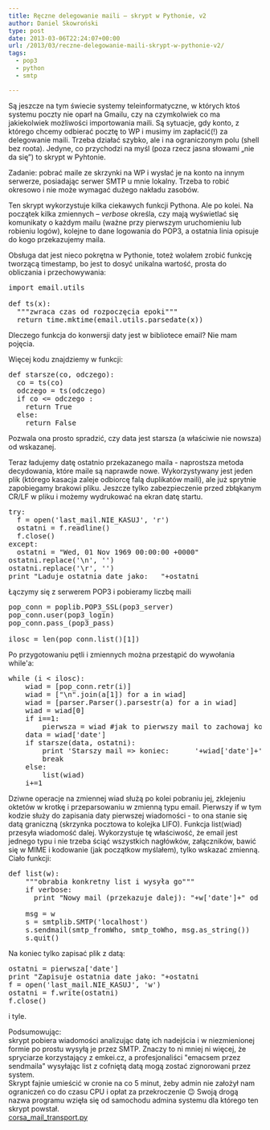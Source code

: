 ```yaml
---
title: Ręczne delegowanie maili – skrypt w Pythonie, v2
author: Daniel Skowroński
type: post
date: 2013-03-06T22:24:07+00:00
url: /2013/03/reczne-delegowanie-maili-skrypt-w-pythonie-v2/
tags:
  - pop3
  - python
  - smtp

---
```

Są jeszcze na tym świecie systemy teleinformatyczne, w których ktoś systemu poczty nie oparł na Gmailu, czy na czymkolwiek co ma jakiekolwiek możliwości importowania maili. Są sytuacje, gdy konto, z którego chcemy odbierać pocztę to WP i musimy im zapłacić(!) za delegowanie maili. Trzeba działać szybko, ale i na ograniczonym polu (shell bez roota). Jedyne, co przychodzi na myśl (poza rzecz jasna słowami &#8222;nie da się&#8221;) to skrypt w Pyhtonie.  
<!--break-->

Zadanie: pobrać maile ze skrzynki na WP i wysłać je na konto na innym serwerze, posiadając serwer SMTP u mnie lokalny. Trzeba to robić okresowo i nie może wymagać dużego nakładu zasobów.

Ten skrypt wykorzystuje kilka ciekawych funkcji Pythona. Ale po kolei. Na początek kilka zmiennych &#8211; _verbose_ określa, czy mają wyświetlać się komunikaty o każdym mailu (ważne przy pierwszym uruchomieniu lub robieniu logów), kolejne to dane logowania do POP3, a ostatnia linia opisuje do kogo przekazujemy maila.

Obsługa dat jest nieco pokrętna w Pythonie, toteż wolałem zrobić funkcję tworzącą timestamp, bo jest to dosyć unikalna wartość, prosta do obliczania i przechowywania:

<pre class="EnlighterJSRAW python">import email.utils

def ts(x):
  """zwraca czas od rozpoczęcia epoki"""
  return time.mktime(email.utils.parsedate(x))
</pre>

Dleczego funkcja do konwersji daty jest w bibliotece email? Nie mam pojęcia. 

Więcej kodu znajdziemy w funkcji:

<pre class="EnlighterJSRAW python">def starsze(co, odczego):
  co = ts(co)
  odczego = ts(odczego)
  if co &lt;= odczego :
    return True
  else:
    return False
</pre>

Pozwala ona prosto spradzić, czy data jest starsza (a właściwie nie nowsza) od wskazanej.

Teraz ładujemy datę ostatnio przekazanego maila - naprostsza metoda decydowania, które maile są naprawde nowe. Wykorzystywany jest jeden plik (którego kasacja zaleje odbiorcę falą duplikatów maili), ale już sprytnie zapobiegamy brakowi pliku. Jeszcze tylko zabezpieczenie przed zbłąkanym CR/LF w pliku i możemy wydrukować na ekran datę startu.

<pre class="EnlighterJSRAW python">try:
  f = open('last_mail.NIE_KASUJ', 'r')
  ostatni = f.readline()
  f.close()
except:
  ostatni = "Wed, 01 Nov 1969 00:00:00 +0000"
ostatni.replace('\n', '')
ostatni.replace('\r', '')
print "Laduje ostatnia date jako:   "+ostatni
</pre>

Łączymy się z serwerem POP3 i pobieramy liczbę maili

<pre class="EnlighterJSRAW python">pop_conn = poplib.POP3_SSL(pop3_server)
pop_conn.user(pop3_login)
pop_conn.pass_(pop3_pass)

ilosc = len(pop_conn.list()[1])
</pre>

Po przygotowaniu pętli i zmiennych można przestąpić do wywołania while'a:

<pre class="EnlighterJSRAW python">while (i &lt; ilosc):
	wiad = [pop_conn.retr(i)]
	wiad = ["\n".join(a[1]) for a in wiad]
	wiad = [parser.Parser().parsestr(a) for a in wiad]
	wiad = wiad[0]
	if i==1:
		pierwsza = wiad #jak to pierwszy mail to zachowaj kopie w pamieci podrecznej
	data = wiad['date']
	if starsze(data, ostatni):
		print 'Starszy mail => koniec:      '+wiad['date']+''
		break
	else:
		list(wiad)
	i+=1
</pre>

Dziwne operacje na zmiennej wiad służą po kolei pobraniu jej, zklejeniu oktetów w krotkę i przeparsowaniu w zmienną typu email. Pierwszy if w tym kodzie służy do zapisania daty pierwszej wiadomości - to ona stanie się datą graniczną (skrzynka pocztowa to kolejka LIFO). Funkcja list(wiad) przesyła wiadomość dalej. Wykorzystuje tę właściwość, że email jest jednego typu i nie trzeba ściąć wszystkich nagłówków, załączników, bawić się w MIME i kodowanie (jak początkow myślałem), tylko wskazać zmienną. Ciało funkcji:

<pre class="EnlighterJSRAW python">def list(w):
	"""obrabia konkretny list i wysyła go"""
	if verbose:
	  print "Nowy mail (przekazuje dalej): "+w['date']+" od &lt;"+w['from']+">"

	msg = w
	s = smtplib.SMTP('localhost')
	s.sendmail(smtp_fromWho, smtp_toWho, msg.as_string())
	s.quit()
</pre>

Na koniec tylko zapisać plik z datą:

<pre class="EnlighterJSRAW python">ostatni = pierwsza['date']
print "Zapisuje ostatnia date jako: "+ostatni
f = open('last_mail.NIE_KASUJ', 'w')
ostatni = f.write(ostatni)
f.close()
</pre>

i tyle. 

Podsumowując:  
skrypt pobiera wiadomości analizując datę ich nadejścia i w niezmienionej formie po prostu wysyłą je przez SMTP. Znaczy to ni mniej ni więcej, że spryciarze korzystający z emkei.cz, a profesjonaliści "emacsem przez sendmaila" wysyłając list z cofniętą datą mogą zostać zignorowani przez system.  
Skrypt fajnie umieścić w cronie na co 5 minut, żeby admin nie założył nam ograniczeń co do czasu CPU i opłat za przekroczenie 😉 Swoją drogą nazwa programu wzięła się od samochodu admina systemu dla którego ten skrypt powstał.  
<a href="http://blog.dsinf.net/?attachment_id=175" rel="attachment wp-att-175">corsa_mail_transport.py</a>